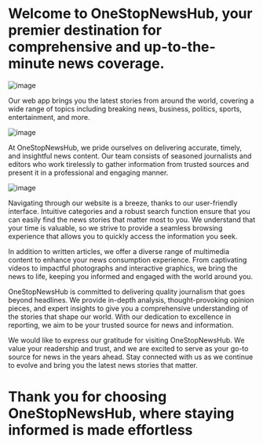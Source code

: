 # Welcome to OneStopNewsHub, your premier destination for comprehensive and up-to-the-minute news coverage.

![image](https://github.com/mmuzammil196/OneStopNewsHub_ReactJS_WebApplication/assets/77389040/aa84c1be-195a-468a-b5dd-35ef945f0085)

Our web app brings you the latest stories from around the world, covering a wide range of topics including breaking news, business, politics, sports, entertainment, and more.

![image](https://github.com/mmuzammil196/OneStopNewsHub_ReactJS_WebApplication/assets/77389040/4b8bfc94-f860-4dde-a5cb-8f95deb18b1e)

At OneStopNewsHub, we pride ourselves on delivering accurate, timely, and insightful news content. Our team consists of seasoned journalists and editors who work tirelessly to gather information from trusted sources and present it in a professional and engaging manner.

![image](https://github.com/mmuzammil196/OneStopNewsHub_ReactJS_WebApplication/assets/77389040/20befaeb-80a2-43d5-826b-31deaaa61bd3)

Navigating through our website is a breeze, thanks to our user-friendly interface. Intuitive categories and a robust search function ensure that you can easily find the news stories that matter most to you. We understand that your time is valuable, so we strive to provide a seamless browsing experience that allows you to quickly access the information you seek.

In addition to written articles, we offer a diverse range of multimedia content to enhance your news consumption experience. From captivating videos to impactful photographs and interactive graphics, we bring the news to life, keeping you informed and engaged with the world around you.

OneStopNewsHub is committed to delivering quality journalism that goes beyond headlines. We provide in-depth analysis, thought-provoking opinion pieces, and expert insights to give you a comprehensive understanding of the stories that shape our world. With our dedication to excellence in reporting, we aim to be your trusted source for news and information.

We would like to express our gratitude for visiting OneStopNewsHub. We value your readership and trust, and we are excited to serve as your go-to source for news in the years ahead. Stay connected with us as we continue to evolve and bring you the latest news stories that matter.

# Thank you for choosing OneStopNewsHub, where staying informed is made effortless
